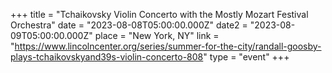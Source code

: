 +++
title = "Tchaikovsky Violin Concerto with the Mostly Mozart Festival Orchestra"
date = "2023-08-08T05:00:00.000Z"
date2 = "2023-08-09T05:00:00.000Z"
place = "New York, NY"
link =  "https://www.lincolncenter.org/series/summer-for-the-city/randall-goosby-plays-tchaikovskyand39s-violin-concerto-808"
type = "event"
+++

